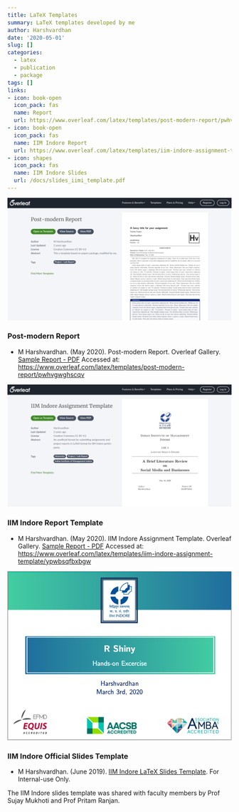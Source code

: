 ```yaml
---
title: LaTeX Templates
summary: LaTeX templates developed by me
author: Harshvardhan
date: '2020-05-01'
slug: []
categories:
  - latex
  - publication
  - package
tags: []
links:
- icon: book-open
  icon_pack: fas
  name: Report
  url: https://www.overleaf.com/latex/templates/post-modern-report/pwhvgwghscqv
- icon: book-open
  icon_pack: fas
  name: IIM Indore Report
  url: https://www.overleaf.com/latex/templates/iim-indore-assignment-template/ypwbsqfbxbgw
- icon: shapes
  icon_pack: fas
  name: IIM Indore Slides
  url: /docs/slides_iimi_template.pdf
---
```


[![](images/Screen%20Shot%202022-03-16%20at%2010.39.52%20AM.png)](https://www.overleaf.com/latex/templates/post-modern-report/pwhvgwghscqv)

### Post-modern Report

-   M Harshvardhan. (May 2020). Post-modern Report. Overleaf Gallery. [Sample Report - PDF](docs/report_template.pdf) Accessed at: <https://www.overleaf.com/latex/templates/post-modern-report/pwhvgwghscqv>

[![](images/Screen%20Shot%202022-03-16%20at%2010.40.42%20AM.png)](https://www.overleaf.com/latex/templates/iim-indore-assignment-template/ypwbsqfbxbgw)

### IIM Indore Report Template

-   M Harshvardhan. (May 2020). IIM Indore Assignment Template. Overleaf Gallery. [Sample Report - PDF](docs/immi_report_template.pdf) Accessed at: <https://www.overleaf.com/latex/templates/iim-indore-assignment-template/ypwbsqfbxbgw>

[![](featured-hex.png)](https://www.harsh17.in/docs/slides_iimi_template.pdf)

### IIM Indore Official Slides Template

-   M Harshvardhan. (June 2019). [IIM Indore LaTeX Slides Template](/docs/slides_iimi_template.pdf). For Internal-use Only.

The IIM Indore slides template was shared with faculty members by Prof Sujay Mukhoti and Prof Pritam Ranjan.

